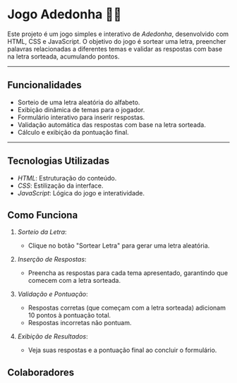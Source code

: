# Jogo Adedonha 📝🎲

Este projeto é um jogo simples e interativo de *Adedonha*, desenvolvido com HTML, CSS e JavaScript. O objetivo do jogo é sortear uma letra, preencher palavras relacionadas a diferentes temas e validar as respostas com base na letra sorteada, acumulando pontos.

----------

##  Funcionalidades

-   Sorteio de uma letra aleatória do alfabeto.
-   Exibição dinâmica de temas para o jogador.
-   Formulário interativo para inserir respostas.
-   Validação automática das respostas com base na letra sorteada.
-   Cálculo e exibição da pontuação final.

----------

## Tecnologias Utilizadas

-   *HTML*: Estruturação do conteúdo.
-   *CSS*: Estilização da interface.
-   *JavaScript*: Lógica do jogo e interatividade.

##  Como Funciona

1.  *Sorteio da Letra*:
    
    -   Clique no botão "Sortear Letra" para gerar uma letra aleatória.

2.  *Inserção de Respostas*:    
    -   Preencha as respostas para cada tema apresentado, garantindo que comecem com a letra sorteada.
    
3.  *Validação e Pontuação*:
    -   Respostas corretas (que começam com a letra sorteada) adicionam 10 pontos à pontuação total.
    -   Respostas incorretas não pontuam.

4.  *Exibição de Resultados*:
    -   Veja suas respostas e a pontuação final ao concluir o formulário.
  

## Colaboradores
